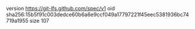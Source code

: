 version https://git-lfs.github.com/spec/v1
oid sha256:15b5f91c003dedce60b6a6e9ccf049a17797221f45eec5381936bc74719a1955
size 107
